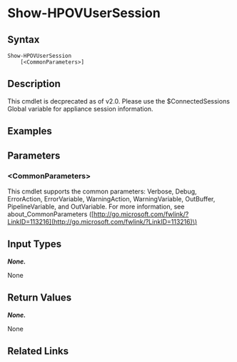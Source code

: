 ﻿---
description: 
---

# Show-HPOVUserSession

## Syntax

```text
Show-HPOVUserSession
    [<CommonParameters>]
```

## Description

This cmdlet is decprecated as of v2.0.  Please use the $ConnectedSessions Global variable for appliance session information.
## Examples

## Parameters

### &lt;CommonParameters&gt;

This cmdlet supports the common parameters: Verbose, Debug, ErrorAction, ErrorVariable, WarningAction, WarningVariable, OutBuffer, PipelineVariable, and OutVariable. For more information, see about\_CommonParameters \([http://go.microsoft.com/fwlink/?LinkID=113216](http://go.microsoft.com/fwlink/?LinkID=113216)\)

## Input Types

_**None.**_


 None 

## Return Values

_**None.**_


 None

## Related Links

